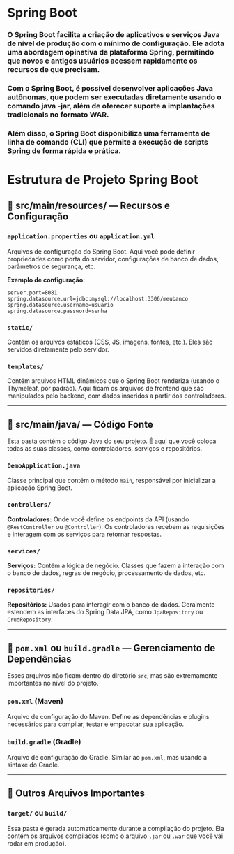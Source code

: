 # Spring Boot

### O Spring Boot facilita a criação de aplicativos e serviços Java de nível de produção com o mínimo de configuração. Ele adota uma abordagem opinativa da plataforma Spring, permitindo que novos e antigos usuários acessem rapidamente os recursos de que precisam. 
### Com o Spring Boot, é possível desenvolver aplicações Java autônomas, que podem ser executadas diretamente usando o comando java -jar, além de oferecer suporte a implantações tradicionais no formato WAR. 
### Além disso, o Spring Boot disponibiliza uma ferramenta de linha de comando (CLI) que permite a execução de scripts Spring de forma rápida e prática.

# Estrutura de Projeto Spring Boot

## 📁 src/main/resources/ — Recursos e Configuração

### `application.properties` ou `application.yml`

Arquivos de configuração do Spring Boot. Aqui você pode definir propriedades como porta do servidor, configurações de banco de dados, parâmetros de segurança, etc.

**Exemplo de configuração:**

```properties
server.port=8081
spring.datasource.url=jdbc:mysql://localhost:3306/meubanco
spring.datasource.username=usuario
spring.datasource.password=senha
```

### `static/`

Contém os arquivos estáticos (CSS, JS, imagens, fontes, etc.). Eles são servidos diretamente pelo servidor.

### `templates/`

Contém arquivos HTML dinâmicos que o Spring Boot renderiza (usando o Thymeleaf, por padrão). Aqui ficam os arquivos de frontend que são manipulados pelo backend, com dados inseridos a partir dos controladores.

---

## 📂 src/main/java/ — Código Fonte

Esta pasta contém o código Java do seu projeto. É aqui que você coloca todas as suas classes, como controladores, serviços e repositórios.

### `DemoApplication.java`

Classe principal que contém o método `main`, responsável por inicializar a aplicação Spring Boot.

### `controllers/`

**Controladores:** Onde você define os endpoints da API (usando `@RestController` ou `@Controller`). Os controladores recebem as requisições e interagem com os serviços para retornar respostas.

### `services/`

**Serviços:** Contém a lógica de negócio. Classes que fazem a interação com o banco de dados, regras de negócio, processamento de dados, etc.

### `repositories/`

**Repositórios:** Usados para interagir com o banco de dados. Geralmente estendem as interfaces do Spring Data JPA, como `JpaRepository` ou `CrudRepository`.

---

## 📄 `pom.xml` ou `build.gradle` — Gerenciamento de Dependências

Esses arquivos não ficam dentro do diretório `src`, mas são extremamente importantes no nível do projeto.

### `pom.xml` (Maven)

Arquivo de configuração do Maven. Define as dependências e plugins necessários para compilar, testar e empacotar sua aplicação.

### `build.gradle` (Gradle)

Arquivo de configuração do Gradle. Similar ao `pom.xml`, mas usando a sintaxe do Gradle.

---

## 🧩 Outros Arquivos Importantes

### `target/` ou `build/`

Essa pasta é gerada automaticamente durante a compilação do projeto. Ela contém os arquivos compilados (como o arquivo `.jar` ou `.war` que você vai rodar em produção).
